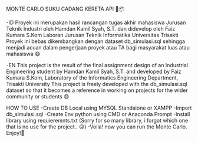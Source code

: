 MONTE CARLO SUKU CADANG KERETA API 🎯📦

-ID
Proyek ini merupakan hasil rancangan tugas akhir mahasiswa Jurusan Teknik Industri oleh Hamdan Kamil Syah, S.T. dan didevelop oleh Faiz Kumara S.Kom Laboran Jurusan Teknik Informatika Universitas Trisakti
Proyek ini bebas dikembangkan dengan dataset db_simulasi.sql sehingga menjadi acuan dalam pengerjaan proyek atau TA bagi masyarakat luas atau mahasiswa 😄

-EN
This project is the result of the final assignment design of an Industrial Engineering student by Hamdan Kamil Syah, S.T. and developed by Faiz Kumara S.Kom, Laboratory of the Informatics Engineering Department, Trisakti University
This project is freely developed with the db_simulasi.sql dataset so that it becomes a reference in working on projects for the wider community or students 😄

HOW TO USE
-Create DB Local using MYSQL Standalone or XAMPP
-Import db_simulasi.sql
-Create Env python using CMD or Anaconda Prompt
-Install library using requieremnts.txt (Sorry for so many library, i forgot which one that is no use for the project.. 😥)
-Voila! now you can run the Monte Carlo. Enjoy!🍻

